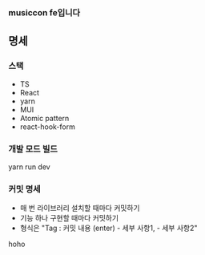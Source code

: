 ### musiccon fe입니다

## 명세

### 스택

- TS
- React
- yarn
- MUI
- Atomic pattern
- react-hook-form

### 개발 모드 빌드

yarn run dev

### 커밋 명세

- 매 번 라이브러리 설치할 때마다 커밋하기
- 기능 하나 구현할 때마다 커밋하기
- 형식은 "Tag : 커밋 내용 (enter) - 세부 사항1, - 세부 사항2"

hoho
